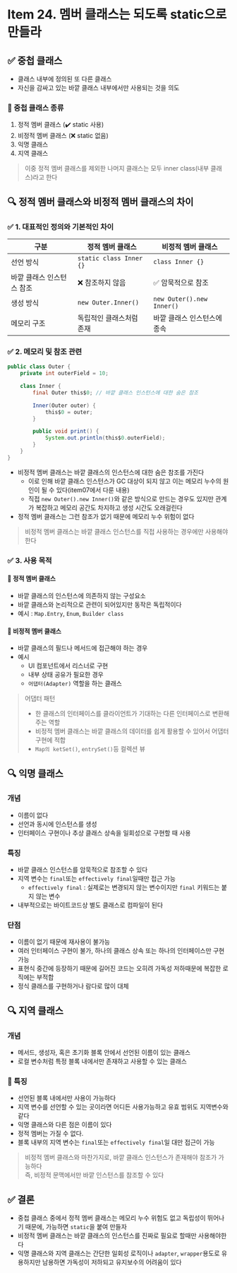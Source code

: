 # Item 24. 멤버 클래스는 되도록 static으로 만들라

## ✅ 중첩 클래스
- 클래스 내부에 정의된 또 다른 클래스
- 자신을 감싸고 있는 바깥 클래스 내부에서만 사용되는 것을 의도

### 🔹 중첩 클래스 종류
1. 정적 멤버 클래스 (✔️ static 사용)
2. 비정적 멤버 클래스 (❌ static 없음)
3. 익명 클래스
4. 지역 클래스

> 이중 정적 멤버 클래스를 제외한 나머지 클래스는 모두 inner class(내부 클래스)라고 한다

## 🔍 정적 멤버 클래스와 비정적 멤버 클래스의 차이

### ✅ 1. 대표적인 정의와 기본적인 차이

| 구분             | 정적 멤버 클래스                | 비정적 멤버 클래스                |
|----------------|--------------------------|---------------------------|
| 선언 방식          | `static class Inner {}`  | `class Inner {}`          |
| 바깥 클래스 인스턴스 참조 | ❌ 참조하지 않음                | ✅ 암묵적으로 참조                |
| 생성 방식          | `new Outer.Inner()`      | `new Outer().new Inner()` |
| 메모리 구조         | 독립적인 클래스처럼 존재            | 바깥 클래스 인스턴스에 종속           |

### ✅ 2. 메모리 및 참조 관련
```java
public class Outer {
    private int outerField = 10;

    class Inner {
        final Outer this$0; // 바깥 클래스 인스턴스에 대한 숨은 참조

        Inner(Outer outer) {
            this$0 = outer;
        }

        public void print() {
            System.out.println(this$0.outerField);
        }
    }
}
```
- 비정적 멤버 클래스는 바깥 클래스의 인스턴스에 대한 숨은 참조를 가진다
  - 이로 인해 바깥 클래스 인스턴스가 GC 대상이 되지 않고 이는 메모리 누수의 원인이 될 수 있다(item07에서 다룬 내용)
  - 직접 `new Outer().new Inner()`와 같은 방식으로 만드는 경우도 있지만 관계가 복잡하고 메모리 공간도 차지하고 생성 시간도 오래걸린다
- 정적 멤버 클래스는 그런 참조가 없기 때문에 메모리 누수 위험이 없다

> 비정적 멤버 클래스는 바깥 클래스 인스턴스를 직접 사용하는 경우에만 사용해야 한다

### ✅ 3. 사용 목적
#### 📌 정적 멤버 클래스
- 바깥 클래스의 인스턴스에 의존하지 않는 구성요소
- 바깥 클래스와 논리적으로 관련이 되어있지만 동작은 독립적이다
- 예시 : `Map.Entry`, `Enum`, `Builder class`

#### 📌 비정적 멤버 클래스
- 바깥 클래스의 필드나 메서드에 접근해야 하는 경우
- 예시
  - UI 컴포넌트에서 리스너로 구현
  - 내부 상태 공유가 필요한 경우
  - `어댑터(Adapter)` 역할을 하는 클래스

> 어댑터 패턴
> 
> - 한 클래스의 인터페이스를 클라이언트가 기대하는 다른 인터페이스로 변환해주는 역할
> - 비정적 멤버 클래스는 바깥 클래스의 데이터를 쉽게 활용할 수 있어서 어댑터 구현에 적합
> - `Map의 ketSet()`, `entrySet()`등 컬렉션 뷰

## 🔍 익명 클래스
### 개념
- 이름이 없다
- 선언과 동시에 인스턴스를 생성
- 인터페이스 구현이나 추상 클래스 상속을 일회성으로 구현할 때 사용

### 특징
- 바깥 클래스 인스턴스를 암묵적으로 참조할 수 있다
- 지역 변수는 `final`또는 `effectively final`일때만 접근 가능
  - `effectively final` : 실제로는 변경되지 않는 변수이지만 `final` 키워드는 붙지 않는 변수
- 내부적으로는 바이트코드상 별도 클래스로 컴파일이 된다

### 단점
- 이름이 없기 때문에 재사용이 불가능
- 여러 인터페이스 구현이 불가, 하나의 클래스 상속 또는 하나의 인터페이스만 구현 가능
- 표현식 중간에 등장하기 때문에 길어진 코드는 오히려 가독성 저하때문에 복잡한 로직에는 부적합
- 정식 클래스를 구현하거나 람다로 많이 대체

## 🔍 지역 클래스

### 개념
- 메서드, 생성자, 혹은 초기화 블록 안에서 선언된 이름이 있는 클래스
- 로컬 변수처럼 특정 블록 내에서만 존재하고 사용할 수 있는 클래스

### 📌 특징
- 선언된 블록 내에서만 사용이 가능하다
- 지역 변수를 선언할 수 있는 곳이라면 어디든 사용가능하고 유효 범위도 지역변수와 같다
- 익명 클래스와 다른 점은 이름이 있다
- 정적 멤버는 가질 수 없다.
- 블록 내부의 지역 변수는 `final`또는 `effectively final`일 대만 접근이 가능

> 비정적 멤버 클래스와 마찬가지로, 바깥 클래스 인스턴스가 존재해야 참조가 가능하다<br/>
> 즉, 비정적 문맥에서만 바깥 인스턴스를 참조할 수 있다


## ✅ 결론
- 중첩 클래스 중에서 정적 멤버 클래스는 메모리 누수 위험도 없고 독립성이 뛰어나기 때문에, 가능하면 `static`을 붙여 만들자
- 비정적 멤버 클래스는 바깥 클래스의 인스턴스를 진짜로 필요로 할때만 사용해야한다
- 익명 클래스와 지역 클래스는 간단한 일회성 로직이나 `adapter`, `wrapper`용도로 유용하지만 남용하면 가독성이 저하되고 유지보수의 어려움이 있다
